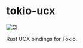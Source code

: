 # tokio-ucx

[![CI](https://github.com/wangrunji0408/tokio-ucx/workflows/CI/badge.svg?branch=master)](https://github.com/wangrunji0408/tokio-ucx/actions)

Rust UCX bindings for Tokio.
